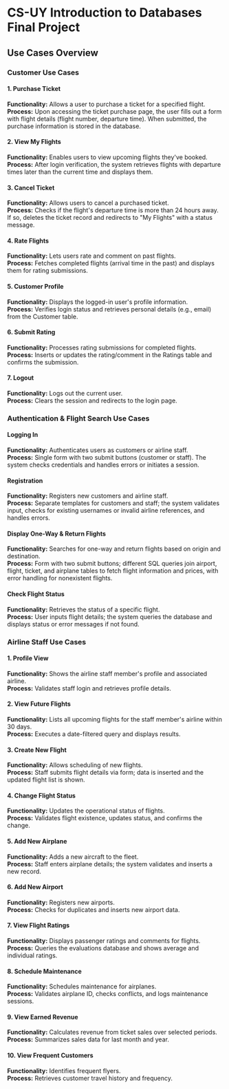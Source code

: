 # CS-UY Introduction to Databases Final Project

## Use Cases Overview

### Customer Use Cases

#### 1. Purchase Ticket
**Functionality:** Allows a user to purchase a ticket for a specified flight.  
**Process:** Upon accessing the ticket purchase page, the user fills out a form with flight details (flight number, departure time). When submitted, the purchase information is stored in the database.

#### 2. View My Flights
**Functionality:** Enables users to view upcoming flights they've booked.  
**Process:** After login verification, the system retrieves flights with departure times later than the current time and displays them.

#### 3. Cancel Ticket
**Functionality:** Allows users to cancel a purchased ticket.  
**Process:** Checks if the flight's departure time is more than 24 hours away. If so, deletes the ticket record and redirects to "My Flights" with a status message.

#### 4. Rate Flights
**Functionality:** Lets users rate and comment on past flights.  
**Process:** Fetches completed flights (arrival time in the past) and displays them for rating submissions.

#### 5. Customer Profile
**Functionality:** Displays the logged-in user's profile information.  
**Process:** Verifies login status and retrieves personal details (e.g., email) from the Customer table.

#### 6. Submit Rating
**Functionality:** Processes rating submissions for completed flights.  
**Process:** Inserts or updates the rating/comment in the Ratings table and confirms the submission.

#### 7. Logout
**Functionality:** Logs out the current user.  
**Process:** Clears the session and redirects to the login page.

### Authentication & Flight Search Use Cases

#### Logging In
**Functionality:** Authenticates users as customers or airline staff.  
**Process:** Single form with two submit buttons (customer or staff). The system checks credentials and handles errors or initiates a session.

#### Registration
**Functionality:** Registers new customers and airline staff.  
**Process:** Separate templates for customers and staff; the system validates input, checks for existing usernames or invalid airline references, and handles errors.

#### Display One-Way & Return Flights
**Functionality:** Searches for one-way and return flights based on origin and destination.  
**Process:** Form with two submit buttons; different SQL queries join airport, flight, ticket, and airplane tables to fetch flight information and prices, with error handling for nonexistent flights.

#### Check Flight Status
**Functionality:** Retrieves the status of a specific flight.  
**Process:** User inputs flight details; the system queries the database and displays status or error messages if not found.

### Airline Staff Use Cases

#### 1. Profile View
**Functionality:** Shows the airline staff member's profile and associated airline.  
**Process:** Validates staff login and retrieves profile details.

#### 2. View Future Flights
**Functionality:** Lists all upcoming flights for the staff member's airline within 30 days.  
**Process:** Executes a date-filtered query and displays results.

#### 3. Create New Flight
**Functionality:** Allows scheduling of new flights.  
**Process:** Staff submits flight details via form; data is inserted and the updated flight list is shown.

#### 4. Change Flight Status
**Functionality:** Updates the operational status of flights.  
**Process:** Validates flight existence, updates status, and confirms the change.

#### 5. Add New Airplane
**Functionality:** Adds a new aircraft to the fleet.  
**Process:** Staff enters airplane details; the system validates and inserts a new record.

#### 6. Add New Airport
**Functionality:** Registers new airports.  
**Process:** Checks for duplicates and inserts new airport data.

#### 7. View Flight Ratings
**Functionality:** Displays passenger ratings and comments for flights.  
**Process:** Queries the evaluations database and shows average and individual ratings.

#### 8. Schedule Maintenance
**Functionality:** Schedules maintenance for airplanes.  
**Process:** Validates airplane ID, checks conflicts, and logs maintenance sessions.

#### 9. View Earned Revenue
**Functionality:** Calculates revenue from ticket sales over selected periods.  
**Process:** Summarizes sales data for last month and year.

#### 10. View Frequent Customers
**Functionality:** Identifies frequent flyers.  
**Process:** Retrieves customer travel history and frequency.

